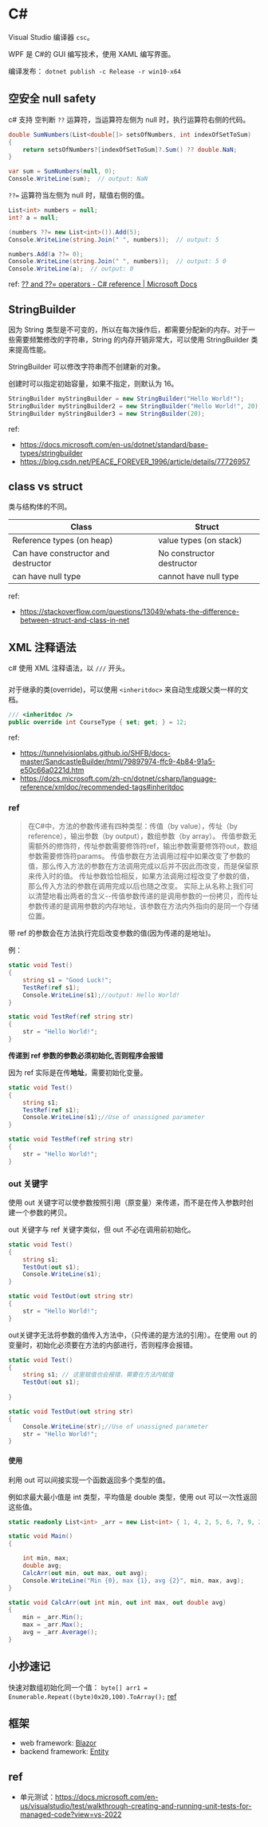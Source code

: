 # C#

Visual Studio 编译器 `csc`。

WPF 是 C#的 GUI 编写技术，使用 XAML 编写界面。

编译发布： `dotnet publish -c Release -r win10-x64`

## 空安全 null safety

c# 支持 空判断 `??` 运算符，当运算符左侧为 null 时，执行运算符右侧的代码。

```c#
double SumNumbers(List<double[]> setsOfNumbers, int indexOfSetToSum)
{
    return setsOfNumbers?[indexOfSetToSum]?.Sum() ?? double.NaN;
}

var sum = SumNumbers(null, 0);
Console.WriteLine(sum);  // output: NaN
```

`??=` 运算符当左侧为 null 时，赋值右侧的值。

```c#
List<int> numbers = null;
int? a = null;

(numbers ??= new List<int>()).Add(5);
Console.WriteLine(string.Join(" ", numbers));  // output: 5

numbers.Add(a ??= 0);
Console.WriteLine(string.Join(" ", numbers));  // output: 5 0
Console.WriteLine(a);  // output: 0
```

ref: [?? and ??= operators - C# reference | Microsoft Docs](https://docs.microsoft.com/en-us/dotnet/csharp/language-reference/operators/null-coalescing-operator)



## StringBuilder

因为 String 类型是不可变的，所以在每次操作后，都需要分配新的内存。对于一些需要频繁修改的字符串，String 的内存开销非常大，可以使用 StringBuilder 类来提高性能。

StringBuilder 可以修改字符串而不创建新的对象。

创建时可以指定初始容量，如果不指定，则默认为 16。

```c#
StringBuilder myStringBuilder = new StringBuilder("Hello World!");
StringBuilder myStringBuilder2 = new StringBuilder("Hello World!", 20);
StringBuilder myStringBuilder3 = new StringBuilder(20);
```

ref:

- https://docs.microsoft.com/en-us/dotnet/standard/base-types/stringbuilder
- https://blog.csdn.net/PEACE_FOREVER_1996/article/details/77726957

## class vs struct

类与结构体的不同。

| Class                               | Struct                    |
| ----------------------------------- | ------------------------- |
| Reference types (on heap)           | value types (on stack)    |
| Can have constructor and destructor | No constructor destructor |
| can have null type                  | cannot have null type     |

ref:

- https://stackoverflow.com/questions/13049/whats-the-difference-between-struct-and-class-in-net

## XML 注释语法

c# 使用 XML 注释语法，以 `///` 开头。

### <inheritdoc>

对于继承的类(override)，可以使用 `<inheritdoc>` 来自动生成跟父类一样的文档。

```c#
/// <inheritdoc />
public override int CourseType { set; get; } = 12;
```

ref:

- https://tunnelvisionlabs.github.io/SHFB/docs-master/SandcastleBuilder/html/79897974-ffc9-4b84-91a5-e50c66a0221d.htm
- https://docs.microsoft.com/zh-cn/dotnet/csharp/language-reference/xmldoc/recommended-tags#inheritdoc

### ref

> 在C#中，方法的参数传递有四种类型：传值（by value），传址（by reference），输出参数（by output），数组参数（by array）。
> 传值参数无需额外的修饰符，传址参数需要修饰符ref，输出参数需要修饰符out，数组参数需要修饰符params。
> 传值参数在方法调用过程中如果改变了参数的值，那么传入方法的参数在方法调用完成以后并不因此而改变，而是保留原来传入时的值。
> 传址参数恰恰相反，如果方法调用过程改变了参数的值，那么传入方法的参数在调用完成以后也随之改变。
> 实际上从名称上我们可以清楚地看出两者的含义--传值参数传递的是调用参数的一份拷贝，而传址参数传递的是调用参数的内存地址，该参数在方法内外指向的是同一个存储位置。


带 ref 的参数会在方法执行完后改变参数的值(因为传递的是地址)。

例：

```c#
static void Test()
{
    string s1 = "Good Luck!";
    TestRef(ref s1);
    Console.WriteLine(s1);//output: Hello World!
}

static void TestRef(ref string str)
{
    str = "Hello World!";
}
```

**传递到 ref 参数的参数必须初始化,否则程序会报错**

因为 ref 实际是在传**地址**，需要初始化变量。

```c#
static void Test()
{
    string s1;
    TestRef(ref s1);
    Console.WriteLine(s1);//Use of unassigned parameter
}

static void TestRef(ref string str)
{
    str = "Hello World!";
}
```

### out 关键字

使用 out 关键字可以使参数按照引用（原变量）来传递，而不是在传入参数时创建一个参数的拷贝。

out 关键字与 ref 关键字类似，但 out 不必在调用前初始化。

```c#
static void Test()
{
    string s1;
    TestOut(out s1);
    Console.WriteLine(s1);
}

static void TestOut(out string str)
{
    str = "Hello World!";
}
```

out关键字无法将参数的值传入方法中，（只传递的是方法的引用）。在使用 out 的变量时，初始化必须要在方法的内部进行，否则程序会报错。

```c#
static void Test()
{
    string s1; // 这里赋值也会报错，需要在方法内赋值
    TestOut(out s1);
    
}

static void TestOut(out string str)
{
    Console.WriteLine(str);//Use of unassigned parameter
    str = "Hello World!";
}
```

#### 使用

利用 out 可以间接实现一个函数返回多个类型的值。

例如求最大最小值是 int 类型，平均值是 double 类型，使用 out 可以一次性返回这些值。

```c#
static readonly List<int> _arr = new List<int> { 1, 4, 2, 5, 6, 7, 9, 2, 5 };

static void Main()
{

    int min, max;
    double avg;
    CalcArr(out min, out max, out avg);
    Console.WriteLine("Min {0}, max {1}, avg {2}", min, max, avg);
}

static void CalcArr(out int min, out int max, out double avg)
{
    min = _arr.Min();
    max = _arr.Max();
    avg = _arr.Average();
}
```

## 小抄速记

快速对数组初始化同一个值： `byte[] arr1 = Enumerable.Repeat((byte)0x20,100).ToArray();` [ref](https://stackoverflow.com/questions/6150097/initialize-a-byte-array-to-a-certain-value-other-than-the-default-null)

## 框架

- web framework: [Blazor](https://dotnet.microsoft.com/apps/aspnet/web-apps/blazor)
- backend framework: [Entity](https://docs.microsoft.com/en-us/ef/core/)

## ref

- 单元测试：https://docs.microsoft.com/en-us/visualstudio/test/walkthrough-creating-and-running-unit-tests-for-managed-code?view=vs-2022
